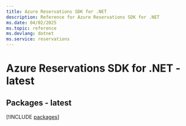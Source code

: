 ```yaml
---
title: Azure Reservations SDK for .NET
description: Reference for Azure Reservations SDK for .NET
ms.date: 04/02/2025
ms.topic: reference
ms.devlang: dotnet
ms.service: reservations
---
```

# Azure Reservations SDK for .NET - latest
## Packages - latest
[!INCLUDE [packages](reservations-index.md)]